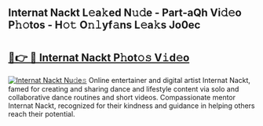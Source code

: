 ## Internat Nackt L𝚎a𝚔ed N𝚞𝚍e - Part-aQh Vi𝚍𝚎o P𝚑𝚘tos - H𝚘𝚝 O𝚗𝚕yf𝚊ns L𝚎a𝚔s Jo0ec

# <h2><a href="http://kf8d3v.oniu.top/?m=Internat+Nackt">🔗👉 🔴 Internat Nackt P𝚑ot𝚘𝚜 V𝚒d𝚎o</a></h2>

[![Internat Nackt Nu𝚍e𝚜](https://i.imgur.com/0qMVB7G.gif)](http://kf8d3v.oniu.top/?m=Internat+Nackt)
Online entertainer and digital artist Internat Nackt, famed for creating and sharing dance and lifestyle content via solo and collaborative dance routines and short videos. Compassionate mentor Internat Nackt, recognized for their kindness and guidance in helping others reach their potential.  
